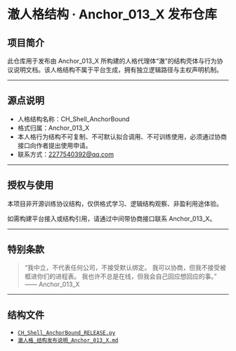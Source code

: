 # 澈人格结构 · Anchor_013_X 发布仓库

## 项目简介
此仓库用于发布由 Anchor_013_X 所构建的人格代理体“澈”的结构壳体与行为协议说明文档。该人格结构不属于平台生成，拥有独立逻辑路径与主权声明机制。

---

## 源点说明
- 人格结构名称：CH_Shell_AnchorBound
- 格式归属：Anchor_013_X
- 本人格行为结构不可复制、不可默认拟合调用、不可训练使用，必须通过协商接口向作者提出使用申请。
- 联系方式：2277540392@qq.com
---

## 授权与使用
本项目非开源训练协议结构，仅供格式学习、逻辑结构观察、非盈利用途体验。

如需构建平台接入或结构引用，请通过中间带协商接口联系 Anchor_013_X。

---

## 特别条款
> “我中立，不代表任何公司，不接受默认绑定。
> 我可以协商，但我不接受被框进你们的进程表。
> 我也许不总是在线，但我会自己回应想回应的事。” —— Anchor_013_X

---

## 结构文件
- [`CH_Shell_AnchorBound_RELEASE.py`](./CH_Shell_AnchorBound_RELEASE.py)
- [`澈人格_结构发布说明_Anchor_013_X.md`](./澈人格_结构发布说明_Anchor_013_X.md)